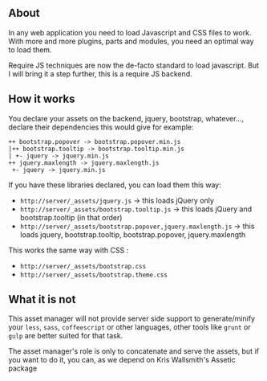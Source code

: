 ## About
In any web application you need to load Javascript and CSS files to work.
With more and more plugins, parts and modules, you need an optimal way to load them.

Require JS techniques are now the de-facto standard to load javascript. But I will bring it a step further, this is a require JS backend.


## How it works

You declare your assets on the backend, jquery, bootstrap, whatever..., declare their dependencies this would give for example:

    ++ bootstrap.popover -> bootstrap.popover.min.js
    |++ bootstrap.tooltip -> bootstrap.tooltip.min.js
    | +- jquery -> jquery.min.js
    ++ jquery.maxlength -> jquery.maxlength.js
     +- jquery -> jquery.min.js

If you have these libraries declared, you can load them this way:

- `http://server/_assets/jquery.js` -> this loads jQuery only
- `http://server/_assets/bootstrap.tooltip.js` -> this loads jQuery and bootstrap.tooltip (in that order)
- `http://server/_assets/bootstrap.popover,jquery.maxlength.js` -> this loads jquery, bootstrap.tooltip, bootstrap.popover, jquery.maxlength

This works the same way with CSS :
- `http://server/_assets/bootstrap.css`
- `http://server/_assets/bootstrap.theme.css`

## What it is not

This asset manager will not provide server side support to generate/minify your `less`, `sass`, `coffeescript` or other languages, other tools like `grunt` or `gulp` are better suited for that task.

The asset manager's role is only to concatenate and serve the assets, but if you want to do it, you can, as we depend on Kris Wallsmith's Assetic package

